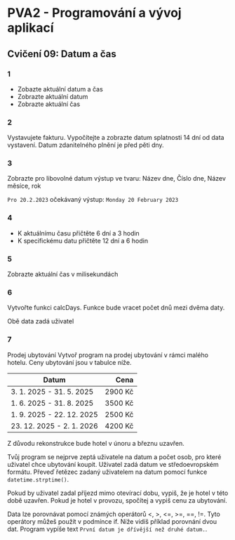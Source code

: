 # PVA2 - Programování a vývoj aplikací
## Cvičení 09: Datum a čas

### 1 

* Zobazte aktuální datum a čas
* Zobrazte aktuální datum
* Zobrazte aktuální čas

### 2
Vystavujete fakturu. Vypočítejte a zobrazte datum splatnosti 14 dní od data vystavení. Datum zdanitelného plnění je před pěti dny.


### 3
Zobrazte pro libovolné datum výstup ve tvaru:
Název dne, Číslo dne, Název měsíce, rok

`Pro 20.2.2023` očekávaný výstup: `Monday 20 February 2023`

### 4
* K aktuálnímu času přičtěte 6 dní a 3 hodin
* K specifickému datu přičtěte 12 dní a 6 hodin

### 5
Zobrazte aktuální čas v milisekundách

### 6
Vytvořte funkci calcDays. Funkce bude vracet počet dnů mezi dvěma daty. 

Obě data zadá uživatel

### 7
Prodej ubytování
Vytvoř program na prodej ubytování v rámci malého hotelu. Ceny ubytování jsou v tabulce níže.

| Datum | Cena |
| ------------- |-------------:| 
| 3. 1. 2025 - 31. 5. 2025 | 2900 Kč | 
| 1. 6. 2025 - 31. 8. 2025 | 3500 Kč | 
| 1. 9. 2025 - 22. 12. 2025 | 2500 Kč |
| 23. 12. 2025 - 2. 1. 2026 | 4200 Kč |

Z důvodu rekonstrukce bude hotel v únoru a březnu uzavřen.

Tvůj program se nejprve zeptá uživatele na datum a počet osob, pro které uživatel chce ubytování koupit. Uživatel zadá datum ve středoevropském formátu. Převeď řetězec zadaný uživatelem na datum pomocí funkce `datetime.strptime()`.

Pokud by uživatel zadal příjezd mimo otevírací dobu, vypiš, že je hotel v této době uzavřen. Pokud je hotel v provozu, spočítej a vypiš cenu za ubytování.

Data lze porovnávat pomocí známých operátorů <, >, <=, >=, ==, !=. Tyto operátory můžeš použít v podmínce if. Níže vidíš příklad porovnání dvou dat. Program vypíše text `První datum je dřívější než druhé datum.`.
